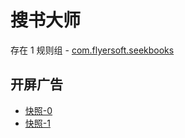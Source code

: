 # 搜书大师

存在 1 规则组 - [com.flyersoft.seekbooks](/src/apps/com.flyersoft.seekbooks.ts)

## 开屏广告

- [快照-0](https://i.gkd.li/import/12857275)
- [快照-1](https://i.gkd.li/import/13797352)
